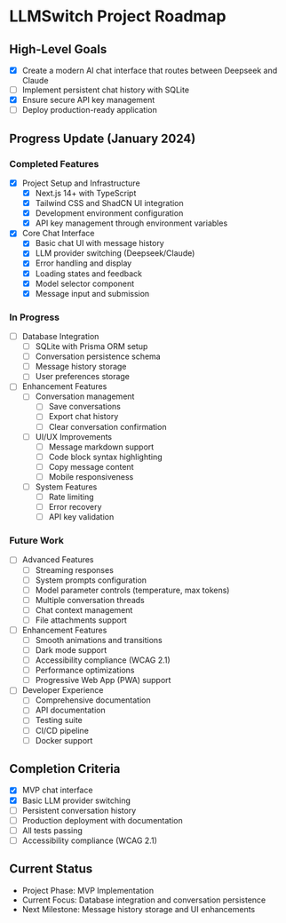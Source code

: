 # LLMSwitch Project Roadmap

## High-Level Goals
- [x] Create a modern AI chat interface that routes between Deepseek and Claude
- [ ] Implement persistent chat history with SQLite
- [x] Ensure secure API key management
- [ ] Deploy production-ready application

## Progress Update (January 2024)

### Completed Features
- [x] Project Setup and Infrastructure
  - [x] Next.js 14+ with TypeScript
  - [x] Tailwind CSS and ShadCN UI integration
  - [x] Development environment configuration
  - [x] API key management through environment variables

- [x] Core Chat Interface
  - [x] Basic chat UI with message history
  - [x] LLM provider switching (Deepseek/Claude)
  - [x] Error handling and display
  - [x] Loading states and feedback
  - [x] Model selector component
  - [x] Message input and submission

### In Progress
- [ ] Database Integration
  - [ ] SQLite with Prisma ORM setup
  - [ ] Conversation persistence schema
  - [ ] Message history storage
  - [ ] User preferences storage

- [ ] Enhancement Features
  - [ ] Conversation management
    - [ ] Save conversations
    - [ ] Export chat history
    - [ ] Clear conversation confirmation
  - [ ] UI/UX Improvements
    - [ ] Message markdown support
    - [ ] Code block syntax highlighting
    - [ ] Copy message content
    - [ ] Mobile responsiveness
  - [ ] System Features
    - [ ] Rate limiting
    - [ ] Error recovery
    - [ ] API key validation

### Future Work
- [ ] Advanced Features
  - [ ] Streaming responses
  - [ ] System prompts configuration
  - [ ] Model parameter controls (temperature, max tokens)
  - [ ] Multiple conversation threads
  - [ ] Chat context management
  - [ ] File attachments support

- [ ] Enhancement Features
  - [ ] Smooth animations and transitions
  - [ ] Dark mode support
  - [ ] Accessibility compliance (WCAG 2.1)
  - [ ] Performance optimizations
  - [ ] Progressive Web App (PWA) support

- [ ] Developer Experience
  - [ ] Comprehensive documentation
  - [ ] API documentation
  - [ ] Testing suite
  - [ ] CI/CD pipeline
  - [ ] Docker support

## Completion Criteria
- [x] MVP chat interface
- [x] Basic LLM provider switching
- [ ] Persistent conversation history
- [ ] Production deployment with documentation
- [ ] All tests passing
- [ ] Accessibility compliance (WCAG 2.1)

## Current Status
- Project Phase: MVP Implementation
- Current Focus: Database integration and conversation persistence
- Next Milestone: Message history storage and UI enhancements
